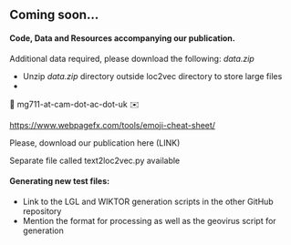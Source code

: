 ## Coming soon...

#### Code, Data and Resources accompanying our publication.

Additional data required, please download the following: *data.zip* 

* Unzip *data.zip* directory outside loc2vec directory to store large files
* 

:email: mg711-at-cam-dot-ac-dot-uk :envelope:

https://www.webpagefx.com/tools/emoji-cheat-sheet/ 

Please, download our publication here (LINK)

Separate file called text2loc2vec.py available

#### Generating new test files:
* Link to the LGL and WIKTOR generation scripts in the other GitHub repository
* Mention the format for processing as well as the geovirus script for generation
